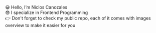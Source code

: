 😀 Hello, I’m Niclos Canozales <br/>
😎 I specialize in Frontend Programming <br />
👉 Don't forget to check my public repo, each of it comes with images overview to make it easier for you
<br />
